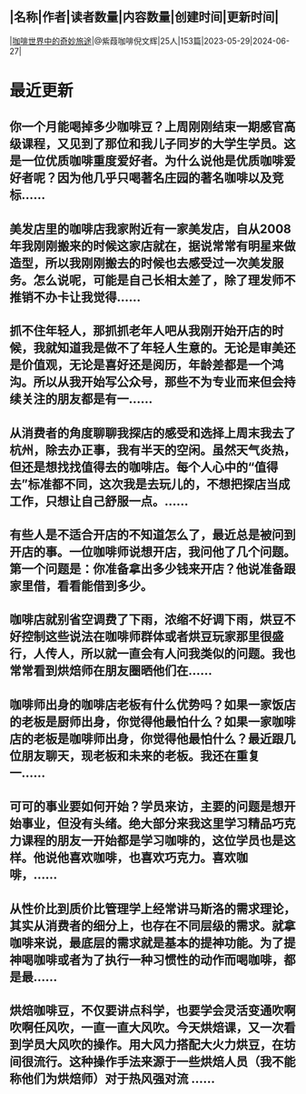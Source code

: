 |名称|作者|读者数量|内容数量|创建时间|更新时间|
---
|[咖啡世界中的奇妙旅途](https://xiaobot.net/p/zijianwh?refer=0b133df9-27dc-423b-8101-639049001c13)|@紫葭咖啡倪文辉|25人|153篇|2023-05-29|2024-06-27|

# 最近更新
## 你一个月能喝掉多少咖啡豆？上周刚刚结束一期感官高级课程，又见到了那位和我儿子同岁的大学生学员。这是一位优质咖啡重度爱好者。为什么说他是优质咖啡爱好者呢？因为他几乎只喝著名庄园的著名咖啡以及竞标......
## 美发店里的咖啡店我家附近有一家美发店，自从2008年我刚刚搬来的时候这家店就在，据说常常有明星来做造型，所以我刚刚搬去的时候也去感受过一次美发服务。怎么说呢，可能是自己长相太差了，除了理发师不推销不办卡让我觉得......
## 抓不住年轻人，那抓抓老年人吧从我刚开始开店的时候，我就知道我是做不了年轻人生意的。无论是审美还是价值观，无论是喜好还是阅历，年龄差都是一个鸿沟。所以从我开始写公众号，那些不为专业而来但会持续关注的朋友都是有一......
## 从消费者的角度聊聊我探店的感受和选择上周末我去了杭州，除去办正事，我有半天的空闲。虽然天气炎热，但还是想找找值得去的咖啡店。每个人心中的“值得去”标准都不同，这次我是去玩儿的，不想把探店当成工作，只想让自己舒服一点。......
## 有些人是不适合开店的不知道怎么了，最近总是被问到开店的事。一位咖啡师说想开店，我问他了几个问题。第一个问题是：你准备拿出多少钱来开店？他说准备跟家里借，看看能借到多少。
## 咖啡店就别省空调费了下雨，浓缩不好调下雨，烘豆不好控制这些说法在咖啡师群体或者烘豆玩家那里很盛行，人传人，所以就一直会有人问我类似的问题。我也常常看到烘焙师在朋友圈晒他们在......
## 咖啡师出身的咖啡店老板有什么优势吗？如果一家饭店的老板是厨师出身，你觉得他最怕什么？如果一家咖啡店的老板是咖啡师出身，你觉得他最怕什么？最近跟几位朋友聊天，现老板和未来的老板。我还在重复一......
## 可可的事业要如何开始？学员来访，主要的问题是想开始事业，但没有头绪。绝大部分来我这里学习精品巧克力课程的朋友一开始都是学习咖啡的，这位学员也是这样。他说他喜欢咖啡，也喜欢巧克力。喜欢咖啡，......
## 从性价比到质价比管理学上经常讲马斯洛的需求理论，其实从消费者的细分上，也存在不同层级的需求。就拿咖啡来说，最底层的需求就是基本的提神功能。为了提神喝咖啡或者为了执行一种习惯性的动作而喝咖啡，都是最......
## 烘焙咖啡豆，不仅要讲点科学，也要学会灵活变通吹啊吹啊任风吹，一直一直大风吹。今天烘焙课，又一次看到学员大风吹的操作。用大风力搭配大火力烘豆，在坊间很流行。这种操作手法来源于一些烘焙人员（我不能称他们为烘焙师）对于热风强对流 ......

